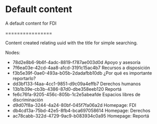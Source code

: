 Default content
===============

A default content for FDI

================

Content created relating uuid with the title for simple searching.

Nodes:
- 78d2e8b6-9b6f-4adc-8819-f787ae003d0d Apoyo y asesoría
- 7f6ea03e-42cd-4aa8-a1cd-3191c15ac4b7 Recursos a disposición
- f3b5e39f-0ae0-493a-b05b-2dadafbb10db ¿Por qué es importante reportarlo?
- dd3bf133-f4aa-4cc1-9851-d9c09a4effb7 Derechos humanos
- 13b1b39e-cb3b-4386-87d0-dbe358eeb120 Reportá
- fe6c76fa-9205-456c-805b-1c2e5abeafde Espacios libres de discriminación
- d9d07f8a-3244-4a24-80bf-045f7fa06a2d Homepage: FDI
- db4cd13a-75bd-42e5-8fb4-bca697058614 Homepage: Derechos
- ac78cabb-322d-4729-9ac9-b083934c0a95 Homepage: Reportá
